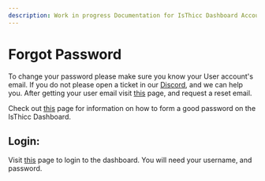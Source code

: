 ```yaml
---
description: Work in progress Documentation for IsThicc Dashboard Accounts.
---
```


# Forgot Password

To change your password please make sure you know your User account's email. If you do not please
open a ticket in our [Discord](https://discord.isthicc.dev/), and we can help you. After getting
your user email visit [this](https://isthicc.dev/forgot) page, and request a reset email.

Check out [this](https://docs.isthicc.dev/dashboard/accounts/password) page for information on how 
to form a good password on the IsThicc Dashboard. 

## Login:

Visit [this](https://isthicc.dev/login) page to login to the dashboard. You will need your
username, and password. 

